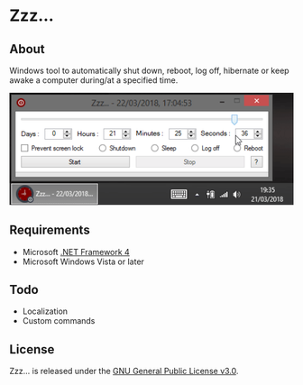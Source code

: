 # Zzz...

## About
Windows tool to automatically shut down, reboot, log off, hibernate or keep awake a computer during/at a specified time.

![](Zzz/ressources/pictures/demo.gif)

## Requirements
- Microsoft [.NET Framework 4](https://www.microsoft.com/en-US/download/details.aspx?id=17851)
- Microsoft Windows Vista or later

## Todo
- Localization
- Custom commands
  
## License
Zzz... is released under the [GNU General Public License v3.0](https://www.gnu.org/licenses/gpl-3.0.fr.html).
